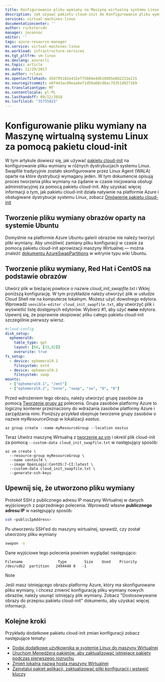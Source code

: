 ```yaml
---
title: Konfigurowanie pliku wymiany na Maszynę wirtualną systemu Linux za pomocą pakietu cloud-init | Dokumentacja firmy Microsoft
description: Jak używać pakietu cloud-init do Konfigurowanie pliku wymiany w maszynie Wirtualnej systemu Linux podczas tworzenia przy użyciu interfejsu wiersza polecenia platformy Azure w wersji 2.0
services: virtual-machines-linux
documentationcenter: ''
author: rickstercdn
manager: jeconnoc
editor: ''
tags: azure-resource-manager
ms.service: virtual-machines-linux
ms.workload: infrastructure-services
ms.tgt_pltfrm: vm-linux
ms.devlang: azurecli
ms.topic: article
ms.date: 11/29/2017
ms.author: rclaus
ms.openlocfilehash: d58795182e432ef75604e4db18d05e8d2231e215
ms.sourcegitcommit: e8f443ac09eaa6ef1d56a60cd6ac7d351d9271b9
ms.translationtype: MT
ms.contentlocale: pl-PL
ms.lasthandoff: 09/12/2018
ms.locfileid: "35755822"
---
```

# <a name="use-cloud-init-to-configure-a-swapfile-on-a-linux-vm"></a>Konfigurowanie pliku wymiany na Maszynę wirtualną systemu Linux za pomocą pakietu cloud-init
W tym artykule dowiesz się, jak używać [pakietu cloud-init](https://cloudinit.readthedocs.io) na konfigurowanie pliku wymiany w różnych dystrybucjach systemu Linux. Swapfile tradycyjnie zostało skonfigurowane przez Linux Agent (WALA) oparte na które dystrybucji wymagany jeden.  W tym dokumencie opisują proces tworzenia pliku wymiany na żądanie w czasie inicjowania obsługi administracyjnej za pomocą pakietu cloud-init.  Aby uzyskać więcej informacji o tym, jak pakietu cloud-init działa natywnie na platformie Azure i obsługiwane dystrybucje systemu Linux, zobacz [Omówienie pakietu cloud-init](using-cloud-init.md)

## <a name="create-swapfile-for-ubuntu-based-images"></a>Tworzenie pliku wymiany obrazów oparty na systemie Ubuntu
Domyślnie na platformie Azure Ubuntu galerii obrazów nie należy tworzyć pliki wymiany. Aby umożliwić zamiany pliku konfiguracji w czasie za pomocą pakietu cloud-init aprowizacji maszyny Wirtualnej — można znaleźć [dokumentu AzureSwapPartitions](https://wiki.ubuntu.com/AzureSwapPartitions) w witrynie typu wiki Ubuntu.

## <a name="create-swapfile-for-red-hat-and-centos-based-images"></a>Tworzenie pliku wymiany, Red Hat i CentOS na podstawie obrazów

Utwórz plik w bieżącej powłoce o nazwie *cloud_init_swapfile.txt* i Wklej poniższą konfigurację. W tym przykładzie należy utworzyć plik w usłudze Cloud Shell nie na komputerze lokalnym. Możesz użyć dowolnego edytora. Wprowadź `sensible-editor cloud_init_swapfile.txt`, aby utworzyć plik i wyświetlić listę dostępnych edytorów. Wybierz #1, aby użyć **nano** edytora. Upewnij się, że poprawnie skopiować pliku całego pakietu cloud-init szczególnie pierwszy wiersz.  

```yaml
#cloud-config
disk_setup:
  ephemeral0:
    table_type: gpt
    layout: [66, [33,82]]
    overwrite: true
fs_setup:
  - device: ephemeral0.1
    filesystem: ext4
  - device: ephemeral0.2
    filesystem: swap
mounts:
  - ["ephemeral0.1", "/mnt"]
  - ["ephemeral0.2", "none", "swap", "sw", "0", "0"]
```

Przed wdrożeniem tego obrazu, należy utworzyć grupę zasobów za pomocą [Tworzenie grupy az](/cli/azure/group#az_group_create) polecenia. Grupa zasobów platformy Azure to logiczny kontener przeznaczony do wdrażania zasobów platformy Azure i zarządzania nimi. Poniższy przykład obejmuje tworzenie grupy zasobów o nazwie *myResourceGroup* w lokalizacji *eastus*.

```azurecli-interactive 
az group create --name myResourceGroup --location eastus
```

Teraz Utwórz maszynę Wirtualną z [tworzenie az vm](/cli/azure/vm#az_vm_create) i określ plik cloud-init za pomocą `--custom-data cloud_init_swapfile.txt` w następujący sposób:

```azurecli-interactive 
az vm create \
  --resource-group myResourceGroup \
  --name centos74 \
  --image OpenLogic:CentOS:7-CI:latest \
  --custom-data cloud_init_swapfile.txt \
  --generate-ssh-keys 
```

## <a name="verify-swapfile-was-created"></a>Upewnij się, że utworzono pliku wymiany
Protokół SSH z publicznego adresu IP maszyny Wirtualnej w danych wyjściowych z poprzedniego polecenia. Wprowadź własne **publicznego adresu IP** w następujący sposób:

```bash
ssh <publicIpAddress>
```

Po utworzeniu SSH'ed do maszyny wirtualnej, sprawdź, czy został utworzony pliku wymiany

```bash
swapon -s
```

Dane wyjściowe tego polecenia powinien wyglądać następująco:

```text
Filename                Type        Size    Used    Priority
/dev/sdb2  partition   2494440 0   -1
```

> [!NOTE] 
> Jeśli masz istniejącego obrazu platformy Azure, który ma skonfigurowane pliku wymiany, i chcesz zmienić konfigurację pliku wymiany nowych obrazów, należy usunąć istniejący plik wymiany. Zobacz "Dostosowywanie obrazy do przepisu pakietu cloud-init" dokumentu, aby uzyskać więcej informacji.

## <a name="next-steps"></a>Kolejne kroki
Przykłady dodatkowe pakietu cloud-init zmian konfiguracji zobacz następujące tematy:
 
- [Dodaj dodatkowe użytkownika w systemie Linux do maszyny Wirtualnej](cloudinit-add-user.md)
- [Uruchom Menedżera pakietów, aby zaktualizować istniejące pakiety podczas pierwszego rozruchu](cloudinit-update-vm.md)
- [Zmień lokalną nazwą hosta maszyny Wirtualnej](cloudinit-update-vm-hostname.md) 
- [Zainstaluj pakiet aplikacji, zaktualizować pliki konfiguracji i wstawić kluczy](tutorial-automate-vm-deployment.md)

